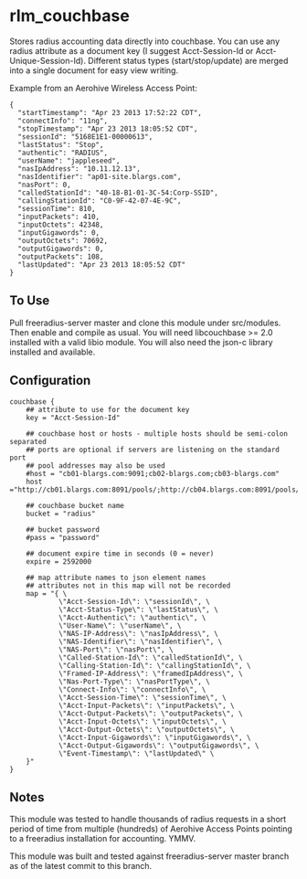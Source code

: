 rlm_couchbase
=============

Stores radius accounting data directly into couchbase. You can use any radius attribute as a document key (I suggest Acct-Session-Id or Acct-Unique-Session-Id).
Different status types (start/stop/update) are merged into a single document for easy view writing.

Example from an Aerohive Wireless Access Point:

    {
      "startTimestamp": "Apr 23 2013 17:52:22 CDT",
      "connectInfo": "11ng",
      "stopTimestamp": "Apr 23 2013 18:05:52 CDT",
      "sessionId": "5168E1E1-00000613",
      "lastStatus": "Stop",
      "authentic": "RADIUS",
      "userName": "jappleseed",
      "nasIpAddress": "10.11.12.13",
      "nasIdentifier": "ap01-site.blargs.com",
      "nasPort": 0,
      "calledStationId": "40-18-B1-01-3C-54:Corp-SSID",
      "callingStationId": "C0-9F-42-07-4E-9C",
      "sessionTime": 810,
      "inputPackets": 410,
      "inputOctets": 42348,
      "inputGigawords": 0,
      "outputOctets": 70692,
      "outputGigawords": 0,
      "outputPackets": 108,
      "lastUpdated": "Apr 23 2013 18:05:52 CDT"
    }


To Use
------

Pull freeradius-server master and clone this module under src/modules.  Then enable and compile as usual.
You will need libcouchbase >= 2.0 installed with a valid libio module.  You will also need the json-c library installed and available.

Configuration
-------------

    couchbase {
        ## attribute to use for the document key
        key = "Acct-Session-Id"

        ## couchbase host or hosts - multiple hosts should be semi-colon separated
        ## ports are optional if servers are listening on the standard port
        ## pool addresses may also be used
        #host = "cb01-blargs.com:9091;cb02-blargs.com;cb03-blargs.com"
        host ="http://cb01.blargs.com:8091/pools/;http://cb04.blargs.com:8091/pools/"

        ## couchbase bucket name
        bucket = "radius"

        ## bucket password
        #pass = "password"

        ## document expire time in seconds (0 = never)
        expire = 2592000

        ## map attribute names to json element names
        ## attributes not in this map will not be recorded
        map = "{ \
                \"Acct-Session-Id\": \"sessionId\", \
                \"Acct-Status-Type\": \"lastStatus\", \
                \"Acct-Authentic\": \"authentic\", \
                \"User-Name\": \"userName\", \
                \"NAS-IP-Address\": \"nasIpAddress\", \
                \"NAS-Identifier\": \"nasIdentifier\", \
                \"NAS-Port\": \"nasPort\", \
                \"Called-Station-Id\": \"calledStationId\", \
                \"Calling-Station-Id\": \"callingStationId\", \
                \"Framed-IP-Address\": \"framedIpAddress\", \
                \"Nas-Port-Type\": \"nasPortType\", \
                \"Connect-Info\": \"connectInfo\", \
                \"Acct-Session-Time\": \"sessionTime\", \
                \"Acct-Input-Packets\": \"inputPackets\", \
                \"Acct-Output-Packets\": \"outputPackets\", \
                \"Acct-Input-Octets\": \"inputOctets\", \
                \"Acct-Output-Octets\": \"outputOctets\", \
                \"Acct-Input-Gigawords\": \"inputGigawords\", \
                \"Acct-Output-Gigawords\": \"outputGigawords\", \
                \"Event-Timestamp\": \"lastUpdated\" \
        }"
    }

Notes
-----

This module was tested to handle thousands of radius requests in a short period of time from multiple (hundreds) of Aerohive Access Points pointing
to a freeradius installation for accounting.  YMMV.

This module was built and tested against freeradius-server master branch as of the latest commit to this branch.